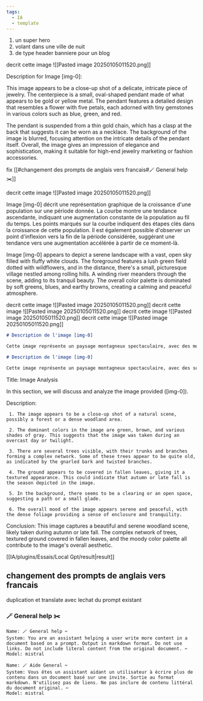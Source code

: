 ```yaml
---
tags:
  - IA
  - template
---
```

1. un super hero 
2. volant dans une ville de nuit 
3. de type header banniere pour un blog

decrit cette image 
![[Pasted image 20250105011520.png]]

Description for Image [img-0]:

This image appears to be a close-up shot of a delicate, intricate piece of jewelry. The centerpiece is a small, oval-shaped pendant made of what appears to be gold or yellow metal. The pendant features a detailed design that resembles a flower with five petals, each adorned with tiny gemstones in various colors such as blue, green, and red.

The pendant is suspended from a thin gold chain, which has a clasp at the back that suggests it can be worn as a necklace. The background of the image is blurred, focusing attention on the intricate details of the pendant itself. Overall, the image gives an impression of elegance and sophistication, making it suitable for high-end jewelry marketing or fashion accessories.


fix [[#changement des prompts de anglais vers francais#🪄 General help ✂️]]
 
decrit cette image 
![[Pasted image 20250105011520.png]]

Image [img-0] décrit une représentation graphique de la croissance d'une population sur une période donnée. La courbe montre une tendance ascendante, indiquant une augmentation constante de la population au fil du temps. Les points marqués sur la courbe indiquent des étapes clés dans la croissance de cette population. Il est également possible d'observer un point d'inflexion vers la fin de la période considérée, suggérant une tendance vers une augmentation accélérée à partir de ce moment-là.

Image [img-0] appears to depict a serene landscape with a vast, open sky filled with fluffy white clouds. The foreground features a lush green field dotted with wildflowers, and in the distance, there's a small, picturesque village nestled among rolling hills. A winding river meanders through the scene, adding to its tranquil beauty. The overall color palette is dominated by soft greens, blues, and earthy browns, creating a calming and peaceful atmosphere.



decrit cette image 
![[Pasted image 20250105011520.png]]
decrit cette image 
![[Pasted image 20250105011520.png]]
decrit cette image 
![[Pasted image 20250105011520.png]]
decrit cette image 
![[Pasted image 20250105011520.png]]

```markdown
# Description de l'image [img-0]

Cette image représente un paysage montagneux spectaculaire, avec des montagnes élevées couvertes de neige et des arbres dispersés dans la vallée. Le ciel est clair et bleu, et on peut voir quelques nuages au loin. La lumière du soleil se réfléchit sur les neiges des montagnes, créant un effet lumineux et magnifique.
```

```markdown
# Description de l'image [img-0]

Cette image représente un paysage montagneux spectaculaire, avec des sommets neigeux élevés et des vallées verdoyantes. On y voit également une rivière qui coule à travers la vallée, donnant une touche de fraîcheur à l'ensemble. La lumière du soleil se réfléchit sur les neiges, créant un effet lumineux et éclatant.
```


Title: Image Analysis

   In this section, we will discuss and analyze the image provided ([img-0]).

   Description:

     1. The image appears to be a close-up shot of a natural scene, possibly a forest or a dense woodland area.

     2. The dominant colors in the image are green, brown, and various shades of gray. This suggests that the image was taken during an overcast day or twilight.

     3. There are several trees visible, with their trunks and branches forming a complex network. Some of these trees appear to be quite old, as indicated by the gnarled bark and twisted branches.

     4. The ground appears to be covered in fallen leaves, giving it a textured appearance. This could indicate that autumn or late fall is the season depicted in the image.

     5. In the background, there seems to be a clearing or an open space, suggesting a path or a small glade.

     6. The overall mood of the image appears serene and peaceful, with the dense foliage providing a sense of enclosure and tranquility.

   Conclusion: This image captures a beautiful and serene woodland scene, likely taken during autumn or late fall. The complex network of trees, textured ground covered in fallen leaves, and the moody color palette all contribute to the image's overall aesthetic.

[[IA/plugins/Essais/Local Gpt/result|result]]




































## changement des prompts de anglais vers francais 
duplication et translate avec lechat du prompt existant 
### 🪄 General help ✂️

```
Name: 🪄 General help ✂️
System: You are an assistant helping a user write more content in a document based on a prompt. Output in markdown format. Do not use links. Do not include literal content from the original document. ✂️
Model: mistral
```

```
Name: 🪄 Aide General ✂️
System: Vous êtes un assistant aidant un utilisateur à écrire plus de contenu dans un document basé sur une invite. Sortie au format markdown. N'utilisez pas de liens. Ne pas inclure de contenu littéral du document original. ✂️
Model: mistral
```